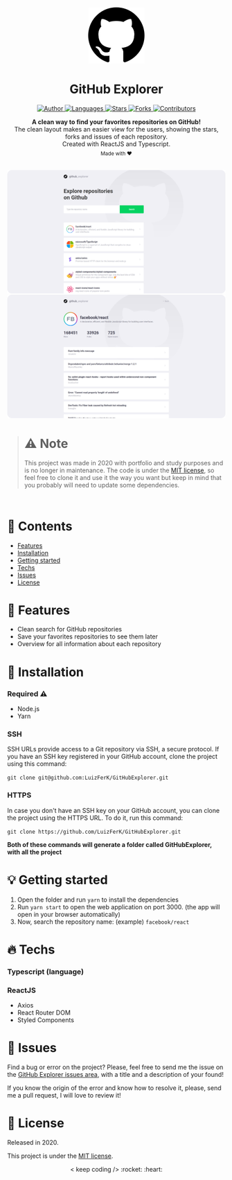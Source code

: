 <br />

<p align="center">
  <img alt="Logo" src="./.github/logo.png" width="130px" />
</p>

<h1 align="center" style="text-align: center;">GitHub Explorer</h1>

<p align="center">
	<a href="https://github.com/LuizFerK">
		<img alt="Author" src="https://img.shields.io/badge/author-Luiz%20Fernando-8E54E9?style=flat" />
	</a>
	<a href="#">
		<img alt="Languages" src="https://img.shields.io/github/languages/count/LuizFerK/GitHubExplorer?color=8E54E9&style=flat" />
	</a>
	<a href="hhttps://github.com/LuizFerK/GitHubExplorer/stargazers">
		<img alt="Stars" src="https://img.shields.io/github/stars/LuizFerK/GitHubExplorer?color=8E54E9&style=flat" />
	</a>
	<a href="https://github.com/LuizFerK/GitHubExplorer/network/members">
		<img alt="Forks" src="https://img.shields.io/github/forks/LuizFerK/GitHubExplorer?color=8E54E9&style=flat" />
	</a>
	<a href="https://github.com/LuizFerK/GitHubExplorer/graphs/contributors">
		<img alt="Contributors" src="https://img.shields.io/github/contributors/LuizFerK/GitHubExplorer?color=8E54E9&style=flat" />
	</a>
</p>

<p align="center">
	<b>A clean way to find your favorites repositories on GitHub!</b><br />
  The clean layout makes an easier view for the users, showing the stars, forks and issues of each repository.<br />
	<span>Created with ReactJS and Typescript.</span><br />
	<sub>Made with ❤️</sub>
</p>

<br />

<img alt="Dashboard" src="./.github/dashboard.png" />
<img alt="Repository" src="./.github/repository.png" />

<br />

> # :warning: Note
> This project was made in 2020 with portfolio and study purposes and is no longer in maintenance. The code is under the [MIT license](https://github.com/LuizFerK/GitHubExplorer/blob/master/LICENSE), so feel free to clone it and use it the way you want but keep in mind that you probably will need to update some dependencies.
<br />

# :pushpin: Contents

- [Features](#rocket-features)
- [Installation](#wrench-installation)
- [Getting started](#bulb-getting-started)
- [Techs](#fire-techs)
- [Issues](#bug-issues)
- [License](#book-license)

# :rocket: Features

- Clean search for GitHub repositories
- Save your favorites repositories to see them later
- Overview for all information about each repository

# :wrench: Installation

### Required :warning:
- Node.js
- Yarn

### SSH

SSH URLs provide access to a Git repository via SSH, a secure protocol. If you have an SSH key registered in your GitHub account, clone the project using this command:

```git clone git@github.com:LuizFerK/GitHubExplorer.git```

### HTTPS

In case you don't have an SSH key on your GitHub account, you can clone the project using the HTTPS URL. To do it, run this command:

```git clone https://github.com/LuizFerK/GitHubExplorer.git```

**Both of these commands will generate a folder called GitHubExplorer, with all the project**

# :bulb: Getting started

1. Open the folder and run ```yarn``` to install the dependencies
2. Run ```yarn start``` to open the web application on port 3000. (the app will open in your browser automatically)
3. Now, search the repository name: (example) ```facebook/react```

# :fire: Techs

### Typescript (language)

### ReactJS
- Axios
- React Router DOM
- Styled Components

# :bug: Issues

Find a bug or error on the project? Please, feel free to send me the issue on the [GitHub Explorer issues area](https://github.com/LuizFerK/GitHubExplorer/issues), with a title and a description of your found!

If you know the origin of the error and know how to resolve it, please, send me a pull request, I will love to review it!

# :book: License

Released in 2020.

This project is under the [MIT license](https://github.com/LuizFerK/GitHubExplorer/blob/master/LICENSE).

<p align="center">
	< keep coding /> :rocket: :heart:
</p>
